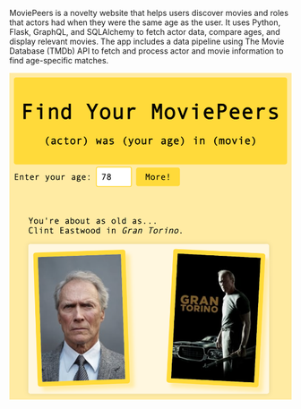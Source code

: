 MoviePeers is a novelty website that helps users discover movies and roles that actors had when they were the same age as the user. It uses Python, Flask, GraphQL, and SQLAlchemy to fetch actor data, compare ages, and display relevant movies. The app includes a data pipeline using The Movie Database (TMDb) API to fetch and process actor and movie information to find age-specific matches.

![Screenshot of the the website MoviePeers.com. The site has a bright yellow background with black text. The header says "Find Your MoviePeers – (actor) was (your age) in (movie)". Below the header is a submitted form where a user entere '78' for their age. Below the form are the results of the form submission: a headshot of actor Clint Eastwood, and a promotional poster for his movie 'Gran Torino'.](/moviepeers.png)
